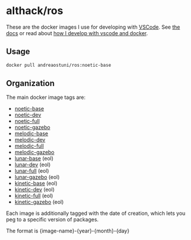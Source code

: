 # althack/ros

These are the docker images I use for developing with [VSCode](https://code.visualstudio.com/).
See [the docs](https://andreaostuni.github.io/dockerfiles) or read about  [how I develop with vscode and docker](https://www.allisonthackston.com/articles/docker_development.html).

## Usage

```bash
docker pull andreaostuni/ros:noetic-base
```

## Organization

The main docker image tags are:

* [noetic-base](https://github.com/andreaostuni/dockerfiles/blob/main/ros/noetic.Dockerfile)
* [noetic-dev](https://github.com/andreaostuni/dockerfiles/blob/main/ros/noetic.Dockerfile)
* [noetic-full](https://github.com/andreaostuni/dockerfiles/blob/main/ros/noetic.Dockerfile)
* [noetic-gazebo](https://github.com/andreaostuni/dockerfiles/blob/main/ros/noetic.Dockerfile)
* [melodic-base](https://github.com/andreaostuni/dockerfiles/blob/main/ros/melodic.Dockerfile)
* [melodic-dev](https://github.com/andreaostuni/dockerfiles/blob/main/ros/melodic.Dockerfile)
* [melodic-full](https://github.com/andreaostuni/dockerfiles/blob/main/ros/melodic.Dockerfile)
* [melodic-gazebo](https://github.com/andreaostuni/dockerfiles/blob/main/ros/melodic.Dockerfile)
* [lunar-base](https://github.com/andreaostuni/dockerfiles/blob/main/ros/lunar.Dockerfile) (eol)
* [lunar-dev](https://github.com/andreaostuni/dockerfiles/blob/main/ros/lunar.Dockerfile) (eol)
* [lunar-full](https://github.com/andreaostuni/dockerfiles/blob/main/ros/lunar.Dockerfile) (eol)
* [lunar-gazebo](https://github.com/andreaostuni/dockerfiles/blob/main/ros/lunar.Dockerfile) (eol)
* [kinetic-base](https://github.com/andreaostuni/dockerfiles/blob/main/ros/kinetic.Dockerfile) (eol)
* [kinetic-dev](https://github.com/andreaostuni/dockerfiles/blob/main/ros/kinetic.Dockerfile) (eol)
* [kinetic-full](https://github.com/andreaostuni/dockerfiles/blob/main/ros/kinetic.Dockerfile) (eol)
* [kinetic-gazebo](https://github.com/andreaostuni/dockerfiles/blob/main/ros/kinetic.Dockerfile) (eol)

Each image is additionally tagged with the date of creation, which lets you peg to a specific version of packages.

The format is {image-name}-{year}-{month}-{day}